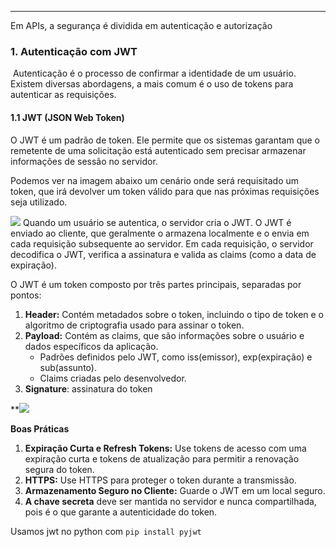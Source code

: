 
---
Em APIs, a segurança é dividida em autenticação e autorização 
### **1. Autenticação com JWT**
 Autenticação é o processo de confirmar a identidade de um usuário. Existem diversas abordagens, a mais comum é o uso de tokens para autenticar as requisições. 
#### **1.1 JWT (JSON Web Token)**
O JWT é um padrão de token. Ele permite que os sistemas garantam que o remetente de uma solicitação está autenticado sem precisar armazenar informações de sessão no servidor. 

Podemos ver na imagem abaixo um cenário onde será requisitado um token, que irá devolver um token válido para que nas próximas requisições seja utilizado.

![](https://lh7-rt.googleusercontent.com/docsz/AD_4nXdsTzvPneiOPOShl6aj3gIaZMPsMnUjRGCGSx0JYgOIQeQ4S4B6ijq2V_VnvRu_6OdYyP3WX8i3RTvqTmZYCmNCQJ8rbh0VpwwfLjOjlcG9w36MSFvYa0rRCfWVmgWHaDHI4VVRsGFa8Febkol4RCdo4taU?key=SZHaDLu24DLXyFgiFaRNLA)
Quando um usuário se autentica, o servidor cria o JWT. O JWT é enviado ao cliente, que geralmente o armazena localmente e o envia em cada requisição subsequente ao servidor. Em cada requisição, o servidor decodifica o JWT, verifica a assinatura e valida as claims (como a data de expiração). 
  
O JWT é um token composto por três partes principais, separadas por pontos:
1. **Header:**  Contém metadados sobre o token, incluindo o tipo de token e o algoritmo de criptografia usado para assinar o token.
2. **Payload:** Contém as claims, que são informações sobre o usuário e dados específicos da aplicação.
	- Padrões definidos pelo JWT, como iss(emissor), exp(expiração) e sub(assunto).
	- Claims criadas pelo desenvolvedor.
3. **Signature**: assinatura do token

**![](https://lh7-rt.googleusercontent.com/docsz/AD_4nXcpVIz9DyfCPhzHylztCdImzjYzncXs8B1PXBuOEzRcuCuYbtfleQOzdVyTIhp8o2MRZr5a7G4un2l45SsnhgCGA-4fPgQuuAAIOxW0s1Y7uBhJjmmqHV_x7C9WuPYL6AAS7oOomVaO0wpaN_cbxZWfO_k?key=SZHaDLu24DLXyFgiFaRNLA)

**Boas Práticas**
1. **Expiração Curta e Refresh Tokens:** Use tokens de acesso com uma expiração curta e tokens de atualização para permitir a renovação segura do token.
2. **HTTPS:** Use HTTPS para proteger o token durante a transmissão.
3. **Armazenamento Seguro no Cliente:** Guarde o JWT em um local seguro.
4. **A chave secreta** deve ser mantida no servidor e nunca compartilhada, pois é o que garante a autenticidade do token. 

Usamos jwt no python com ``pip install pyjwt``




